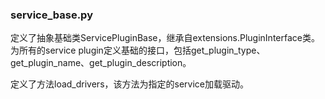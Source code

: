 ### service_base.py

定义了抽象基础类ServicePluginBase，继承自extensions.PluginInterface类。为所有的service plugin定义基础的接口，包括get_plugin_type、get_plugin_name、get_plugin_description。

定义了方法load_drivers，该方法为指定的service加载驱动。
